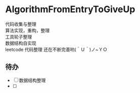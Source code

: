 # AlgorithmFromEntryToGiveUp
代码收集与整理  
算法实现，重构，整理  
工具轮子整理  
数据结构自实现  
leetcode 代码整理
还在不断完善哟(＾Ｕ＾)ノ~ＹＯ

## 待办

- [ ] 数据结构整理
- [ ]